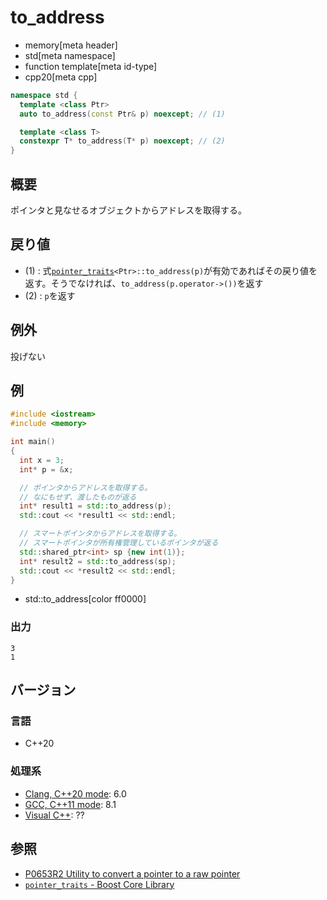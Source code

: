 # to_address
* memory[meta header]
* std[meta namespace]
* function template[meta id-type]
* cpp20[meta cpp]

```cpp
namespace std {
  template <class Ptr>
  auto to_address(const Ptr& p) noexcept; // (1)

  template <class T>
  constexpr T* to_address(T* p) noexcept; // (2)
}
```

## 概要
ポインタと見なせるオブジェクトからアドレスを取得する。


## 戻り値
- (1) : 式[`pointer_traits`](pointer_traits.md)`<Ptr>::to_address(p)`が有効であればその戻り値を返す。そうでなければ、`to_address(p.operator->())`を返す
- (2) : `p`を返す


## 例外
投げない


## 例
```cpp example
#include <iostream>
#include <memory>

int main()
{
  int x = 3;
  int* p = &x;

  // ポインタからアドレスを取得する。
  // なにもせず、渡したものが返る
  int* result1 = std::to_address(p);
  std::cout << *result1 << std::endl;

  // スマートポインタからアドレスを取得する。
  // スマートポインタが所有権管理しているポインタが返る
  std::shared_ptr<int> sp {new int(1)};
  int* result2 = std::to_address(sp);
  std::cout << *result2 << std::endl;
}
```
* std::to_address[color ff0000]

### 出力
```
3
1
```

## バージョン
### 言語
- C++20

### 処理系
- [Clang, C++20 mode](/implementation.md#clang): 6.0
- [GCC, C++11 mode](/implementation.md#gcc): 8.1
- [Visual C++](/implementation.md#visual_cpp): ??


## 参照
- [P0653R2 Utility to convert a pointer to a raw pointer](http://www.open-std.org/jtc1/sc22/wg21/docs/papers/2017/p0653r2.html)
- [`pointer_traits` - Boost Core Library](http://www.boost.org/doc/libs/1_66_0/libs/core/doc/html/core/pointer_traits.html)
